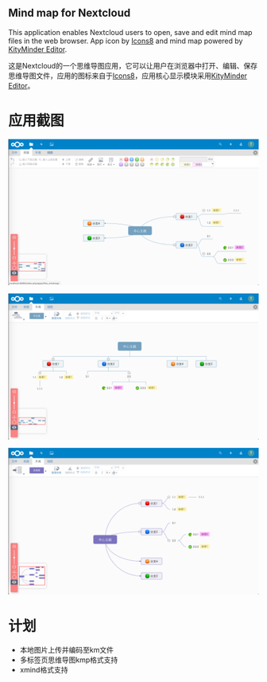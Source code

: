 ## Mind map for Nextcloud

This application enables Nextcloud users to open, save and edit mind map files in the web browser.
App icon by [Icons8](https://icons8.com) and mind map powered by [KityMinder Editor](https://github.com/fex-team/kityminder-editor).


这是Nextcloud的一个思维导图应用，它可以让用户在浏览器中打开、编辑、保存思维导图文件，应用的图标来自于[Icons8](https://icons8.com)，应用核心显示模块采用[KityMinder Editor](https://github.com/fex-team/kityminder-editor)。

# 应用截图
![截图1](https://raw.githubusercontent.com/ACTom/files_mindmap/master/screenshots/1.png)

![截图2](https://raw.githubusercontent.com/ACTom/files_mindmap/master/screenshots/2.png)

![截图3](https://raw.githubusercontent.com/ACTom/files_mindmap/master/screenshots/3.png)

# 计划
* 本地图片上传并编码至km文件
* 多标签页思维导图kmp格式支持
* xmind格式支持
